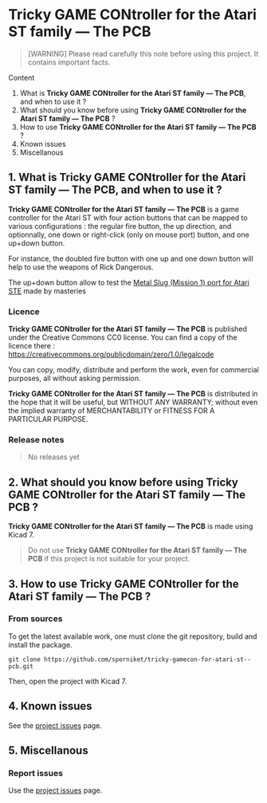# Tricky GAME CONtroller for the Atari ST family — The PCB

> [WARNING] Please read carefully this note before using this project. It contains important facts.

Content

1. What is **Tricky GAME CONtroller for the Atari ST family — The PCB**, and when to use it ?
2. What should you know before using **Tricky GAME CONtroller for the Atari ST family — The PCB** ?
3. How to use **Tricky GAME CONtroller for the Atari ST family — The PCB** ?
4. Known issues
5. Miscellanous

## 1. What is **Tricky GAME CONtroller for the Atari ST family — The PCB**, and when to use it ?

**Tricky GAME CONtroller for the Atari ST family — The PCB** is a game controller for the Atari ST with four action buttons that can be mapped to various configurations : the regular fire button, the up direction, and optionnally, one down or right-click (only on mouse port) button, and one up+down button.

For instance, the doubled fire button with one up and one down button will help to use the weapons of Rick Dangerous.

The up+down button allow to test the [Metal Slug (Mission 1) port for Atari STE](https://www.atari-forum.com/viewtopic.php?t=40706) made by masteries


### Licence

**Tricky GAME CONtroller for the Atari ST family — The PCB** is published under the Creative Commons CC0 license. You can find a copy of the licence there : https://creativecommons.org/publicdomain/zero/1.0/legalcode

You can copy, modify, distribute and perform the work, even for commercial purposes, all without asking permission.

**Tricky GAME CONtroller for the Atari ST family — The PCB** is distributed in the hope that it will be useful, but WITHOUT ANY WARRANTY; without even the implied warranty of MERCHANTABILITY or FITNESS FOR A PARTICULAR PURPOSE.

### Release notes

> No releases yet

## 2. What should you know before using **Tricky GAME CONtroller for the Atari ST family — The PCB** ?

**Tricky GAME CONtroller for the Atari ST family — The PCB** is made using Kicad 7.

> Do not use **Tricky GAME CONtroller for the Atari ST family — The PCB** if this project is not suitable for your project.

## 3. How to use **Tricky GAME CONtroller for the Atari ST family — The PCB** ?

### From sources

To get the latest available work, one must clone the git repository, build and install the package.

	git clone https://github.com/sporniket/tricky-gamecon-for-atari-st--pcb.git

Then, open the project with Kicad 7.

## 4. Known issues
See the [project issues](https://github.com/sporniket/tricky-gamecon-for-atari-st--pcb/issues) page.

## 5. Miscellanous

### Report issues
Use the [project issues](https://github.com/sporniket/tricky-gamecon-for-atari-st--pcb/issues) page.
